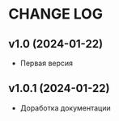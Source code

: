 CHANGE LOG
==========

## v1.0 (2024-01-22)
* Первая версия

## v1.0.1 (2024-01-22)
* Доработка документации
